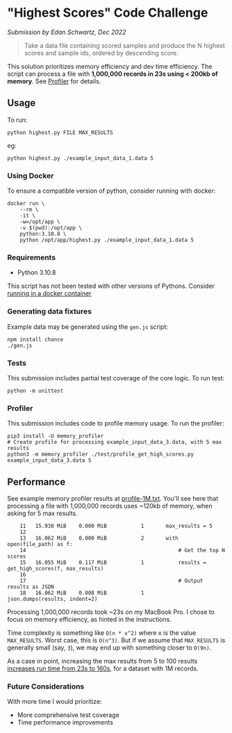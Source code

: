 # "Highest Scores" Code Challenge

_Submission by Edan Schwartz, Dec 2022_

> Take a data file containing scored samples and produce the N highest scores and sample ids, ordered by descending score.

This solution prioritizes memory efficiency and dev time efficiency. The script can process a file with **1,000,000 records in 23s using < 200kb of memory**. See [Profiler](#profiler) for details.

## Usage

To run:

```
python highest.py FILE MAX_RESULTS
```

eg:

```
python highest.py ./example_input_data_1.data 5
```


### Using Docker

To ensure a compatible version of python, consider running with docker:

```
docker run \
    --rm \
    -it \
    -w=/opt/app \
    -v $(pwd):/opt/app \
    python:3.10.8 \
    python /opt/app/highest.py ./example_input_data_1.data 5
```


### Requirements

- Python 3.10.8

This script has not been tested with other versions of Pythons. Consider [running in a docker container](#using-docker)


### Generating data fixtures

Example data may be generated using the `gen.js` script:

```
npm install chance 
./gen.js
```

### Tests

This submission includes partial test coverage of the core logic. To run test:

```
python -m unittest
```

### Profiler

This submission includes code to profile memory usage. To run the profiler:

```
pip3 install -U memory_profiler
# Create profile for processing example_input_data_3.data, with 5 max results
python3 -m memory_profiler ./test/profile_get_high_scores.py example_input_data_3.data 5
```



## Performance

See example memory profiler results at [profile-1M.txt](./profile-1M.txt). You'll see here that processing a file with 1,000,000 records uses ~120kb of memory, when asking for 5 max results.

```
    11   15.938 MiB    0.000 MiB           1       max_results = 5
    12                                         
    13   16.062 MiB    0.000 MiB           2       with open(file_path) as f:
    14                                                 # Get the top N scores
    15   16.055 MiB    0.117 MiB           1           results = get_high_scores(f, max_results)
    16                                         
    17                                                 # Output results as JSON
    18   16.062 MiB    0.008 MiB           1           json.dumps(results, indent=2)
```

Processing 1,000,000 records took ~23s on my MacBook Pro. I chose to focus on memory efficiency, as hinted in the instructions. 

Time complexity is something like `O(n * x^2)` where x is the value `MAX_RESULTS`. Worst case, this is `O(n^3)`. But if we assume that `MAX_RESULTS` is generally small (say, `3`), we may end up with something closer to `O(9n)`.

As a case in point, increasing the max results from 5 to 100 results [increases run time from 23s to 160s](./profile-1M-100.txt), for a dataset with 1M records.


### Future Considerations

With more time I would prioritize:

- More comprehensive test coverage
- Time performance improvements